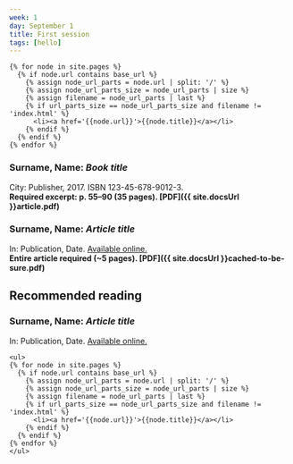 ```yaml
---
week: 1
day: September 1
title: First session
tags: [hello]
---
```


    {% for node in site.pages %}
      {% if node.url contains base_url %}
        {% assign node_url_parts = node.url | split: '/' %}
        {% assign node_url_parts_size = node_url_parts | size %}
        {% assign filename = node_url_parts | last %}
        {% if url_parts_size == node_url_parts_size and filename != 'index.html' %}
          <li><a href='{{node.url}}'>{{node.title}}</a></li>
        {% endif %}
      {% endif %}
    {% endfor %}

### Surname, Name: _Book title_

City: Publisher, 2017\. ISBN 123-45-678-9012-3.  
**Required excerpt: p. 55–90 (35 pages). [PDF]({{ site.docsUrl }}article.pdf)**

### Surname, Name: _Article title_  

In: Publication, Date. [Available online.](http://publication.com/article_url)  
**Entire article required (~5 pages). [PDF]({{ site.docsUrl }}cached-to-be-sure.pdf)**

## Recommended reading

### Surname, Name: _Article title_  

In: Publication, Date. [Available online.](http://publication.com/article_url)  

	<ul>
    {% for node in site.pages %}
      {% if node.url contains base_url %}
        {% assign node_url_parts = node.url | split: '/' %}
        {% assign node_url_parts_size = node_url_parts | size %}
        {% assign filename = node_url_parts | last %}
        {% if url_parts_size == node_url_parts_size and filename != 'index.html' %}
          <li><a href='{{node.url}}'>{{node.title}}</a></li>
        {% endif %}
      {% endif %}
    {% endfor %}
    </ul>

